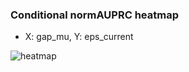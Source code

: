 ### Conditional normAUPRC heatmap

- X: gap_mu, Y: eps_current

![heatmap](/home/elicer/project_0814_2/results/20250817-020529/holdout/conditional_heatmap_gap_mu_vs_eps_current.png)
